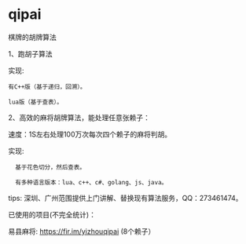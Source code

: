 # qipai

棋牌的胡牌算法

1、跑胡子算法

实现:

    有C++版（基于递归，回溯）。

    lua版（基于查表）。

2、高效的麻将胡牌算法，能处理任意张赖子：

速度：1S左右处理100万次每次四个赖子的麻将判胡。

实现:

      基于花色切分，然后查表。
      
      有多种语言版本：lua、c++、c#、golang、js、java。

tips: 深圳、广州范围提供上门讲解、替换现有算法服务，QQ：273461474。

已使用的项目(不完全统计)：

易县麻将: https://fir.im/yizhouqipai (8个赖子）

